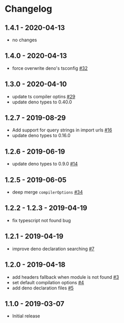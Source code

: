 # Changelog

## 1.4.1 - 2020-04-13

- no changes

## 1.4.0 - 2020-04-13

- force overwrite deno's tsconfig [#32](https://github.com/justjavac/typescript-deno-plugin/pull/32)

## 1.3.0 - 2020-04-10

- update ts compiler optins [#29](https://github.com/justjavac/typescript-deno-plugin/pull/29)
- update deno types to 0.40.0

## 1.2.7 - 2019-08-29

- Add support for query strings in import urls [#16](https://github.com/justjavac/typescript-deno-plugin/pull/16)
- update deno types to 0.16.0

## 1.2.6 - 2019-06-19

- update deno types to 0.9.0 [#14](https://github.com/justjavac/typescript-deno-plugin/pull/14)

## 1.2.5 - 2019-06-05

- deep merge `compilerOptions` [#34](https://github.com/justjavac/vscode-deno/issues/34)

## 1.2.2 - 1.2.3 - 2019-04-19

- fix typescript not found bug

## 1.2.1 - 2019-04-19

- improve deno declaration searching [#7](https://github.com/justjavac/typescript-deno-plugin/pull/7)

## 1.2.0 - 2019-04-18

- add headers fallback when module is not found [#3](https://github.com/justjavac/typescript-deno-plugin/pull/3)
- set default compilation options  [#4](https://github.com/justjavac/typescript-deno-plugin/pull/4)
- add deno declaration files  [#5](https://github.com/justjavac/typescript-deno-plugin/pull/5)

## 1.1.0 - 2019-03-07

- Initial release
